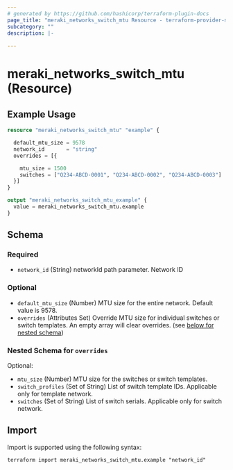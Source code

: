 ```yaml
---
# generated by https://github.com/hashicorp/terraform-plugin-docs
page_title: "meraki_networks_switch_mtu Resource - terraform-provider-meraki"
subcategory: ""
description: |-
  
---
```


# meraki_networks_switch_mtu (Resource)



## Example Usage

```terraform
resource "meraki_networks_switch_mtu" "example" {

  default_mtu_size = 9578
  network_id       = "string"
  overrides = [{

    mtu_size = 1500
    switches = ["Q234-ABCD-0001", "Q234-ABCD-0002", "Q234-ABCD-0003"]
  }]
}

output "meraki_networks_switch_mtu_example" {
  value = meraki_networks_switch_mtu.example
}
```

<!-- schema generated by tfplugindocs -->
## Schema

### Required

- `network_id` (String) networkId path parameter. Network ID

### Optional

- `default_mtu_size` (Number) MTU size for the entire network. Default value is 9578.
- `overrides` (Attributes Set) Override MTU size for individual switches or switch templates.
      An empty array will clear overrides. (see [below for nested schema](#nestedatt--overrides))

<a id="nestedatt--overrides"></a>
### Nested Schema for `overrides`

Optional:

- `mtu_size` (Number) MTU size for the switches or switch templates.
- `switch_profiles` (Set of String) List of switch template IDs. Applicable only for template network.
- `switches` (Set of String) List of switch serials. Applicable only for switch network.

## Import

Import is supported using the following syntax:

```shell
terraform import meraki_networks_switch_mtu.example "network_id"
```
